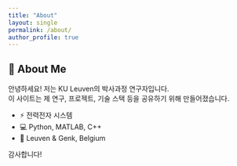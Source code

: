 ```yaml
---
title: "About"
layout: single
permalink: /about/
author_profile: true
---
```


## 👋 About Me

안녕하세요! 저는 KU Leuven의 박사과정 연구자입니다.  
이 사이트는 제 연구, 프로젝트, 기술 스택 등을 공유하기 위해 만들어졌습니다.

- ⚡ 전력전자 시스템
- 💻 Python, MATLAB, C++
- 📍 Leuven & Genk, Belgium

감사합니다!